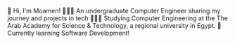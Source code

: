 👋 Hi, I'm Moamen!
👩🏻‍💻 An undergraduate Computer Engineer sharing my journey and projects in tech
👩🏻‍🎓 Studying Computer Engineering at the The Arab Academy for Science & Technology, a regional university in Egypt.
💭 Currently learning Software Development!


